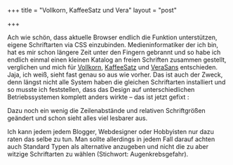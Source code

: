 +++
title = "Vollkorn, KaffeeSatz und Vera"
layout = "post"

+++

<p>Ach wie schön, dass aktuelle Browser endlich die Funktion unterstützen, eigene Schriftarten via CSS einzubinden. Medieninformatiker der ich bin,  hat es mir schon längere Zeit unter den Fingern gebrannt und so habe ich endlich einmal einen kleinen Katalog an freien Schriften zusammen gestellt, verglichen und mich für <a href="http://www.fontsquirrel.com/fonts/Vollkorn">Vollkorn</a>, <a href="http://www.yanone.de/typedesign/kaffeesatz/">KaffeeSatz</a> und <a href="http://www.fontsquirrel.com/fonts/Bitstream-Vera-Sans">VeraSans</a> entschieden. Jaja, ich weiß, sieht fast genau so aus wie vorher. Das ist auch der Zweck, denn längst nicht alle System haben die gleichen Schriftarten installiert und so musste ich feststellen, dass das Design auf unterschiedlichen Betriebssystemen komplett anders wirkte &#8211; das ist jetzt gefixt <img src="/images/smilies/icon_smile.gif" alt=":D" class="wp-smiley" style="height: 1em; max-height: 1em;" /></p>
<p>Dazu noch ein wenig die Zeilenabstände und relativen Schriftgrößen geändert und schon sieht alles viel lesbarer aus.</p>
<p>Ich kann jedem jedem Blogger, Webdesigner oder Hobbyisten nur dazu raten das selbe zu tun. Man sollte allerdings  in jedem Fall darauf achten auch Standard Typen als alternative anzugeben und nicht die zu aber witzige Schriftarten zu wählen (Stichwort: Augenkrebsgefahr).</p>
<div id="_mcePaste" style="position: absolute; left: -10000px; top: 0px; width: 1px; height: 1px; overflow: hidden;">http://www.fontsquirrel.com/fonts/Bitstream-Vera-Sans</div>
